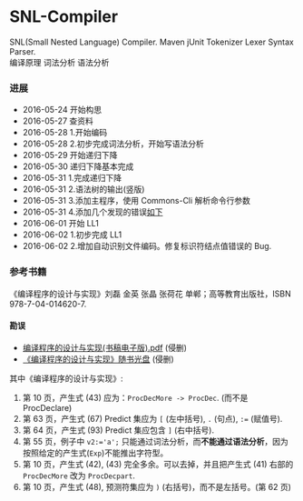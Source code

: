 # SNL-Compiler
SNL(Small Nested Language) Compiler.  Maven jUnit Tokenizer Lexer Syntax Parser.  
编译原理 词法分析 语法分析  

### 进展
- 2016-05-24 开始构思
- 2016-05-27 查资料
- 2016-05-28 1.开始编码
- 2016-05-28 2.初步完成词法分析，开始写语法分析
- 2016-05-29 开始递归下降
- 2016-05-30 递归下降基本完成
- 2016-05-31 1.完成递归下降
- 2016-05-31 2.语法树的输出(竖版)
- 2016-05-31 3.添加主程序，使用 Commons-Cli 解析命令行参数
- 2016-05-31 4.添加几个发现的错误[如下](#勘误)
- 2016-06-01 开始 LL1  
- 2016-06-02 1.初步完成 LL1  
- 2016-06-02 2.增加自动识别文件编码。修复标识符结点值错误的 Bug.  

### 参考书籍
《编译程序的设计与实现》刘磊 金英 张晶 张荷花 单郸；高等教育出版社，ISBN 978-7-04-014620-7.  

#### 勘误
- [编译程序的设计与实现(书稿电子版).pdf](book.pdf) (侵删)
- [《编译程序的设计与实现》随书光盘](TP314-43L643.iso) (侵删)

其中《编译程序的设计与实现》:

1. 第 10 页，产生式 (43) 应为：<code>ProcDecMore -> ProcDec</code>. (而不是 ProcDeclare)  
2. 第 63 页，产生式 (67) Predict 集应为 <code>[</code> (左中括号), <code>.</code> (句点), <code>:=</code> (赋值号).  
3. 第 64 页，产生式 (93) Predict 集应包含 <code>]</code> (右中括号).  
4. 第 55 页，例子中 <code>v2:='a';</code> 只能通过词法分析，而**不能通过语法分析**，因为按照给定的产生式(<code>Exp</code>)不能推出字符型。
5. 第 10 页，产生式 (42), (43) 完全多余。可以去掉，并且把产生式 (41) 右部的 <code>ProcDecMore</code> 改为 <code>ProcDecpart</code>. 
6. 第 10 页，产生式 (48), 预测符集应为 <code>)</code> (右括号)，而不是左括号。(第 62 页)